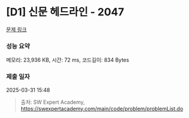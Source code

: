 # [D1] 신문 헤드라인 - 2047 

[문제 링크](https://swexpertacademy.com/main/code/problem/problemDetail.do?contestProbId=AV5QKsLaAy0DFAUq) 

### 성능 요약

메모리: 23,936 KB, 시간: 72 ms, 코드길이: 834 Bytes

### 제출 일자

2025-03-31 15:48



> 출처: SW Expert Academy, https://swexpertacademy.com/main/code/problem/problemList.do